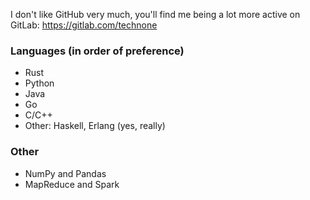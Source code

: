 I don't like GitHub very much, you'll find me being a lot more active on GitLab: https://gitlab.com/technone


### Languages (in order of preference)
* Rust
* Python
* Java
* Go
* C/C++
* Other: Haskell, Erlang (yes, really)

### Other
* NumPy and Pandas
* MapReduce and Spark

<!--
**NestorSkiad/NestorSkiad** is a ✨ _special_ ✨ repository because its `README.md` (this file) appears on your GitHub profile.

Here are some ideas to get you started:

- 🔭 I’m currently working on ...
- 🌱 I’m currently learning ...
- 👯 I’m looking to collaborate on ...
- 🤔 I’m looking for help with ...
- 💬 Ask me about ...
- 📫 How to reach me: ...
- 😄 Pronouns: ...
- ⚡ Fun fact: ...
-->
